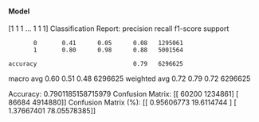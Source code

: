 #### Model
[1 1 1 ... 1 1 1]
Classification Report:
              precision    recall  f1-score   support

           0       0.41      0.05      0.08   1295061
           1       0.80      0.98      0.88   5001564

    accuracy                           0.79   6296625
   macro avg       0.60      0.51      0.48   6296625
weighted avg       0.72      0.79      0.72   6296625

Accuracy: 0.7901185158715979
Confusion Matrix:
[[  60200 1234861]
 [  86684 4914880]]
Confusion Matrix (%):
[[ 0.95606773 19.6114744 ]
 [ 1.37667401 78.05578385]]
